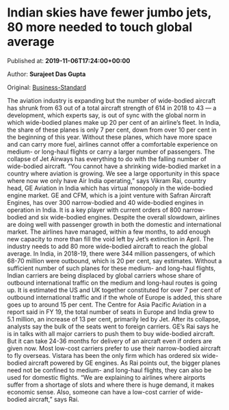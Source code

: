 
# Indian skies have fewer jumbo jets, 80 more needed to touch global average

Published at: **2019-11-06T17:24:00+00:00**

Author: **Surajeet Das Gupta**

Original: [Business-Standard](https://www.business-standard.com/article/companies/indian-skies-have-fewer-jumbo-jets-80-more-needed-to-touch-global-average-119110601896_1.html)

The aviation industry is expanding but the number of wide-bodied aircraft has shrunk from 63 out of a total aircraft strength of 614 in 2018 to 43 — a development, which experts say, is out of sync with the global norm in which wide-bodied planes make up 20 per cent of an airline’s fleet.
In India, the share of these planes is only 7 per cent, down from over 10 per cent in the beginning of this year. Without these planes, which have more space and can carry more fuel, airlines cannot offer a comfortable experience on medium- or long-haul flights or carry a larger number of passengers.
The collapse of Jet Airways has everything to do with the falling number of wide-bodied aircraft. “You cannot have a shrinking wide-bodied market in a country where aviation is growing. We see a large opportunity in this space where now we only have Air India operating,” says Vikram Rai, country head, GE Aviation in India which has virtual monopoly in the wide-bodied engine market.
GE and CFM, which is a joint venture with Safran Aircraft Engines, has over 300 narrow-bodied and 40 wide-bodied engines in operation in India. It is a key player with current orders of 800 narrow-bodied and six wide-bodied engines.
Despite the overall slowdown, airlines are doing well with passenger growth in both the domestic and international market. The airlines have managed, within a few months, to add enough new capacity to more than fill the void left by Jet’s extinction in April.
The industry needs to add 80 more wide-bodied aircraft to reach the global average. In India, in 2018-19, there were 344 million passengers, of which 68-70 million were outbound, which is 20 per cent, say estimates. Without a sufficient number of such planes for these medium- and long-haul flights, Indian carriers are being displaced by global carriers whose share of outbound international traffic on the medium and long-haul routes is going up. It is estimated the US and UK together constituted for over 7 per cent of outbound international traffic and if the whole of Europe is added, this share goes up to around 15 per cent.
The Centre for Asia Pacific Aviation in a report said in FY 19, the total number of seats in Europe and India grew to 5.1 million, an increase of 13 per cent, primarily led by Jet. After its collapse, analysts say the bulk of the seats went to foreign carriers. GE’s Rai says he is in talks with all major carriers to push them to buy wide-bodied aircraft. But it can take 24-36 months for delivery of an aircraft even if orders are given now. Most low-cost carriers prefer to use their narrow-bodied aircraft to fly overseas. Vistara has been the only firm which has ordered six wide-bodied aircraft powered by GE engines.
As Rai points out, the bigger planes need not be confined to medium- and long-haul flights, they can also be used for domestic flights. “We are explaining to airlines where airports suffer from a shortage of slots and where there is huge demand, it makes economic sense. Also, someone can have a low-cost carrier of wide-bodied aircraft,” says Rai.
